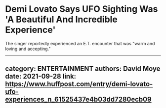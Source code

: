 # Demi Lovato Says UFO Sighting Was 'A Beautiful And Incredible Experience'

The singer reportedly experienced an E.T. encounter that was "warm and loving and accepting."

---
category: ENTERTAINMENT
authors: David Moye
date: 2021-09-28
link: https://www.huffpost.com/entry/demi-lovato-ufo-experiences_n_61525437e4b03dd7280ecb09
---
